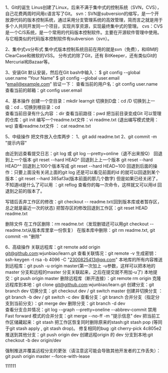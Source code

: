 1、Git的诞生
Linus创建了Linux，后来不满于集中式的控制系统（SVN，CVS），自己花费两周时间用c语言写了Git。
svn：SVN是subversion的缩写，是一个开放源代码的版本控制系统，通过采用分支管理系统的高效管理，简而言之就是用于多个人共同开发同一个项目，实现共享资源，实现最终集中式的管理。
cvs：CVS是一个C/S系统，是一个常用的代码版本控制软件。主要在开源软件管理中使用。与它相类似的代码版本控制软件有subversion（svn）。

2、集中式vs分布式
集中式版本控制系统目前在用的就是svn（免费），和IBM的ClearCase和微软的VSS。
分布式的除了Git，还有 BitKeeper，还有类似Git的Mercurial和Bazaar等。

3、安装Git
默认安装，然后在Git bash中输入：
$ git config --global user.name “Your Name”
$ git config --global user.email “email@example.com”
验证一下：
查看当前的用户名：git config user.name
查看当前的邮箱：git config user.email





4、基本操作
创建一个空目录：mkdir learngit
切换到D盘：cd /D
切换到上一级：cd ..
切换到根目录：cd \
查看当前目录有什么内容 ：dir
查看当前路径：pwd
把当前目录变成Git 可以管理的仓库：git init
编写一个readme.txt文件：vi readme.txt (退出编写模式使用：wq)
查看readme.txt文件 ： cat readme.txt







5、中级操作
把文件放入仓库两步：
1、git add readme.txt
2、git commit -m "提示内容"

由近到远查看提交日志：git log	或	git log --pretty=online（退不出来按Q）
回退到上一个版本 git reset --hard HEAD^
回退到上上一个版本 git reset --hard HEAD^^
回退到上100个版本写成 git reset --hard HEAD~100
回退到后面的操作：只要上面没有关闭上面的git log 还是可以看见前面的id 的就可以回退到某个版本：git reset --hard 385af3a(版本前面的那几个数字)
但是如果已经关闭了，不知道id是什么了可以用 ：git reflog 查看你的每一次命令，这样就又可以用id 回退到之前的版本了。

写错后丢弃工作区的修改：git checkout -- readme.txt(回到版本库或者暂存区，总之就是最近一次的状态)
把暂存区的修改回退到工作区：git reset HEAD readme.txt

删除文件
在工作区删除：rm readme.txt（发现删错还可以用git checkout -- readme.txt从版本库里拿一份恢复）
在版本库中删除：git rm readme.txt, git commit -m "删除"



6、高级操作
关联远程库：git remote add origin git@github.com:wjunbiao/learn.git
查看关联情况：git remote -v
生成密钥：ssh-keygen -t rsa -b 4096 -C "2300825413@qq.com"
本地库的所有内容推送到远程库：git push -u origin master(第一次加上 -u参数，这样可以把本地的master 分支和远程的master 分支关联起来，之后在提交就不用加-u了)
本地提交：git push origin master
删除远程库（断开连接）：git remote rm origin
克隆远程库到本地：git clone git@github.com:wjunbiao/learn.git
创建分支：git branch dev
切换分支：git checkout dev	/	git switch master
创建并切换分支 ：git branch -b dev 	/	git switch -c dev
查看分支：git branch 
合并分支（指定分支到当前分支）：git merge dev
删除分支：git branch -d dev  
查看分支合并情况：git log --graph --pretty=oneline --abbrev-commit
禁用Fast forward 模式的合并分支：git merge --no-ff -m "提示信息" dev
把当前工作区储藏起来：git stash
把工作区恢复同时删除原来的stash:git stash pop (等同于git stash apply , git  stash drop)。
修复相同的bug :git cherry-pick 4c805e2
推送到其他分支：git push origin dev
创建远程origin 的 dev 分支到本地:git checkout -b dev origin/dev

强制推送并覆盖远程分支的更张（请注意这可能会导致其他开发者的工作丢失）：git push origin master --force-with-lease

111111
